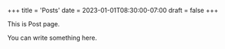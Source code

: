 +++
title = 'Posts'
date = 2023-01-01T08:30:00-07:00
draft = false
+++

This is Post page.

You can write something here.
